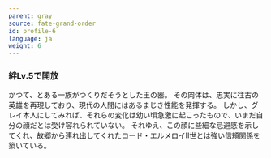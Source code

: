 ```yaml
---
parent: gray
source: fate-grand-order
id: profile-6
language: ja
weight: 6
---
```


### 絆Lv.5で開放

かつて、とある一族がつくりだそうとした王の器。
その肉体は、忠実に往古の英雄を再現しており、現代の人間にはあるまじき性能を発揮する。
しかし、グレイ本人にしてみれば、それらの変化は幼い頃急激に起こったもので、いまだ自分の顔だとは受け容れられていない。
それゆえ、この顔に些細な忌避感を示してくれ、故郷から連れ出してくれたロード・エルメロイⅡ世とは強い信頼関係を築いている。
